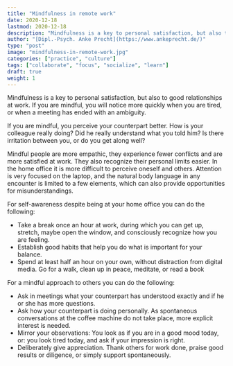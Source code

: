 ```yaml
---
title: "Mindfulness in remote work"
date: 2020-12-18
lastmod: 2020-12-18
description: "Mindfulness is a key to personal satisfaction, but also to good relationships at work. If you are mindful, you will notice more quickly when you are tired, or when a meeting has ended with an ambiguity"
author: "[Dipl.-Psych. Anke Precht](https://www.ankeprecht.de/)"
type: "post"
image: "mindfulness-in-remote-work.jpg"
categories: ["practice", "culture"]
tags: ["collaborate", "focus", "socialize", "learn"]
draft: true
weight: 1
---
```


Mindfulness is a key to personal satisfaction, but also to good relationships at work. If you are mindful, you will notice more quickly when you are tired, or when a meeting has ended with an ambiguity.

<!--more-->

If you are mindful, you perceive your counterpart better. How is your colleague really doing? Did he really understand what you told him? Is there irritation between you, or do you get along well?

Mindful people are more empathic, they experience fewer conflicts and are more satisfied at work. They also recognize their personal limits easier. In the home office it is more difficult to perceive oneself and others. Attention is very focused on the laptop, and the natural body language in any encounter is limited to a few elements, which can also provide opportunities for misunderstandings.

For self-awareness despite being at your home office you can do the following:

* Take a break once an hour at work, during which you can get up, stretch, maybe open the window, and consciously recognize how you are feeling.
* Establish good habits that help you do what is important for your balance.
* Spend at least half an hour on your own, without distraction from digital media. Go for a walk, clean up in peace, meditate, or read a book

For a mindful approach to others you can do the following:

* Ask in meetings what your counterpart has understood exactly and if he or she has more questions.
* Ask how your counterpart is doing personally. As spontaneous conversations at the coffee machine do not take place, more explicit interest is needed.
* Mirror your observations: You look as if you are in a good mood today, or: you look tired today, and ask if your impression is right.
* Deliberately give appreciation. Thank others for work done, praise good results or diligence, or simply support spontaneously.
